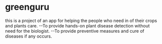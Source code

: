 # greenguru
this is a project of an app for helping the people who need in of their crops and plants care.
--To provide hands-on plant disease detection without need for the biologist.
--To provide preventive measures and cure of diseases if any occurs.
